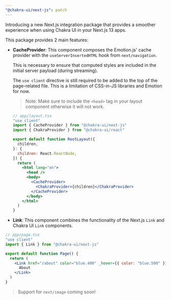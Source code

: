 ```yaml
---
"@chakra-ui/next-js": patch
---
```


Introducing a new Next.js integration package that provides a smoother
experience when using Chakra UI in your Next.js 13 apps.

This package provides 2 main features:

- **CacheProvider**: This component composes the Emotion.js' cache provider with
  the `useServerInsertedHTML` hook from `next/navigation`.

  This is necessary to ensure that computed styles are included in the initial
  server payload (during streaming).

  The `use client` directive is still required to be added to the top of the
  page-related file. This is a limitation of CSS-in-JS libraries and Emotion for
  now.

  > Note: Make sure to include the `<head>` tag in your layout component
  > otherwise it will not work.

  ```jsx live=false
  // app/layout.tsx
  "use client"
  import { CacheProvider } from "@chakra-ui/next-js"
  import { ChakraProvider } from "@chakra-ui/react"

  export default function RootLayout({
    children,
  }: {
    children: React.ReactNode,
  }) {
    return (
      <html lang="en">
        <head />
        <body>
          <CacheProvider>
            <ChakraProvider>{children}</ChakraProvider>
          </CacheProvider>
        </body>
      </html>
    )
  }
  ```

- **Link**: This component combines the functionality of the Next.js `Link` and
  Chakra UI `Link` components.

```jsx live=false
// app/page.tsx
"use client"
import { Link } from "@chakra-ui/next-js"

export default function Page() {
  return (
    <Link href="/about" color="blue.400" _hover={{ color: "blue.500" }}>
      About
    </Link>
  )
}
```

> Support for `next/image` coming soon!

